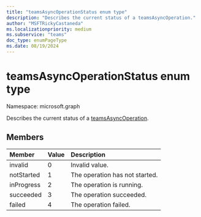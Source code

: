 ```yaml
---
title: "teamsAsyncOperationStatus enum type"
description: "Describes the current status of a teamsAsyncOperation."
author: "MSFTRickyCastaneda"
ms.localizationpriority: medium
ms.subservice: "teams"
doc_type: enumPageType
ms.date: 08/19/2024
---
```


# teamsAsyncOperationStatus enum type

Namespace: microsoft.graph



Describes the current status of a [teamsAsyncOperation](teamsasyncoperation.md).

## Members

| Member | Value| Description |
|:---------------|:--------|:----------|
|invalid|0|Invalid value.|
|notStarted|1|The operation has not started.|
|inProgress|2|The operation is running.|
|succeeded|3|The operation succeeded.|
|failed|4|The operation failed.|

